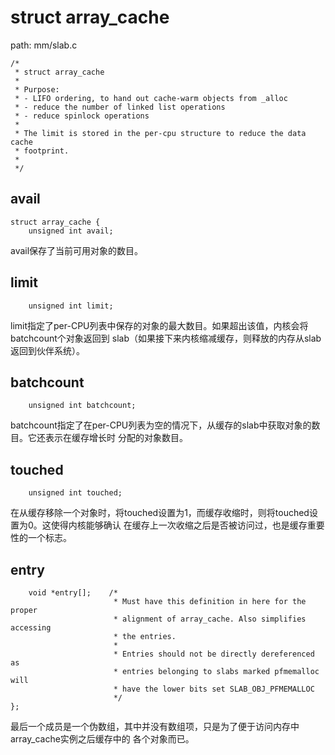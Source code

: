 struct array_cache
========================================

path: mm/slab.c
```
/*
 * struct array_cache
 *
 * Purpose:
 * - LIFO ordering, to hand out cache-warm objects from _alloc
 * - reduce the number of linked list operations
 * - reduce spinlock operations
 *
 * The limit is stored in the per-cpu structure to reduce the data cache
 * footprint.
 *
 */
```

avail
----------------------------------------

```
struct array_cache {
    unsigned int avail;
```

avail保存了当前可用对象的数目。

limit
----------------------------------------

```
    unsigned int limit;
```

limit指定了per-CPU列表中保存的对象的最大数目。如果超出该值，内核会将batchcount个对象返回到
slab（如果接下来内核缩减缓存，则释放的内存从slab返回到伙伴系统）。

batchcount
----------------------------------------

```
    unsigned int batchcount;
```

batchcount指定了在per-CPU列表为空的情况下，从缓存的slab中获取对象的数目。它还表示在缓存增长时
分配的对象数目。

touched
----------------------------------------

```
    unsigned int touched;
```

在从缓存移除一个对象时，将touched设置为1，而缓存收缩时，则将touched设置为0。这使得内核能够确认
在缓存上一次收缩之后是否被访问过，也是缓存重要性的一个标志。

entry
----------------------------------------

```
    void *entry[];    /*
                       * Must have this definition in here for the proper
                       * alignment of array_cache. Also simplifies accessing
                       * the entries.
                       *
                       * Entries should not be directly dereferenced as
                       * entries belonging to slabs marked pfmemalloc will
                       * have the lower bits set SLAB_OBJ_PFMEMALLOC
                       */
};
```

最后一个成员是一个伪数组，其中并没有数组项，只是为了便于访问内存中array_cache实例之后缓存中的
各个对象而已。
